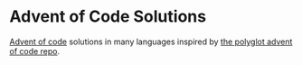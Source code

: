 # Advent of Code Solutions
[Advent of code](http://adventofcode.com/) solutions in many languages inspired by [the polyglot advent of code repo](https://github.com/ChrisPenner/Advent-Of-Code-Polyglot).
